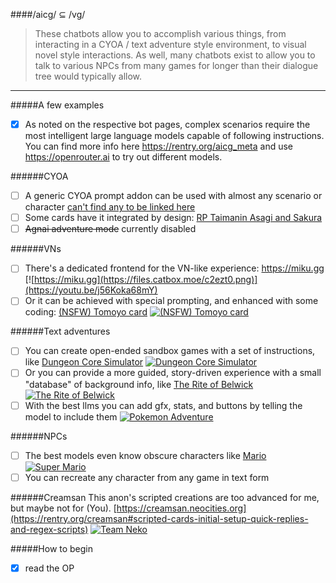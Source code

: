 ####/aicg/ ⊆ /vg/

> These chatbots allow you to accomplish various things, from interacting in a CYOA / text adventure style environment, to visual novel style interactions. As well, many chatbots exist to allow you to talk to various NPCs from many games for longer than their dialogue tree would typically allow.

***

#####A few examples

- [x] As noted on the respective bot pages, complex scenarios require the most intelligent large language models capable of following instructions. You can find more info here https://rentry.org/aicg_meta and use https://openrouter.ai to try out different models. 

######CYOA
- [ ] A generic CYOA prompt addon can be used with almost any scenario or character [can't find any to be linked here]()
- [ ] Some cards have it integrated by design: [RP Taimanin Asagi and Sakura](https://www.characterhub.org/characters/saturnia/rp-taimanin-asagi-and-sakura-9a7e4d74)
- [ ] ~~Agnai adventure mode~~ currently disabled

######VNs
- [ ] There's a dedicated frontend for the VN-like experience: https://miku.gg [![https://miku.gg](https://files.catbox.moe/c2ezt0.png)](https://youtu.be/j56Koka68mY)
- [ ] Or it can be achieved with special prompting, and enhanced with some coding: [(NSFW) Tomoyo card](https://rentry.org/tomoyocard) [![(NSFW) Tomoyo card](https://files.catbox.moe/oc6n30.jpg)](https://arch-img.b4k.co/vg/1710106280350.png)

######Text adventures
- [ ] You can create open-ended sandbox games with a set of instructions, like [Dungeon Core Simulator](https://www.characterhub.org/characters/styxcity/dungeon-core-simulator-d8ba890f) [![Dungeon Core Simulator](https://files.catbox.moe/txo3y6.png)](https://arch-img.b4k.co/vg/1709929748383.png)
- [ ] Or you can provide a more guided, story-driven experience with a small "database" of background info, like [The Rite of Belwick](https://www.characterhub.org/characters/asterisms/the-rite-of-belwick-f402d86c/) [![The Rite of Belwick](https://files.catbox.moe/anb643.png)](https://knickknack.neocities.org/chats.html?name=belwick)
- [ ] With the best llms you can add gfx, stats, and buttons by telling the model to include them [![Pokemon Adventure](https://files.catbox.moe/lbblsh.jpg)](https://desuarchive.org/g/thread/99596120/#99598770)

######NPCs
- [ ] The best models even know obscure characters like [Mario](https://c.ai/c/zQjOee8sdK0SM3lYE9QMFY5A0KxOrbObyWhQGQYLNhk)  [![Super Mario](https://files.catbox.moe/zq2imd.png)](https://desu-usergeneratedcontent.xyz/g/image/1673/90/1673900300318.png)
- [ ] You can recreate any character from any game in text form

######Creamsan
This anon's scripted creations are too advanced for me, but maybe not for (You).
[https://creamsan.neocities.org](https://rentry.org/creamsan#scripted-cards-initial-setup-quick-replies-and-regex-scripts) [![Team Neko](https://files.catbox.moe/1phix3.png)](https://www.characterhub.org/characters/creamsan/team-neko-e4f1b2f8)

#####How to begin

- [x] read the OP